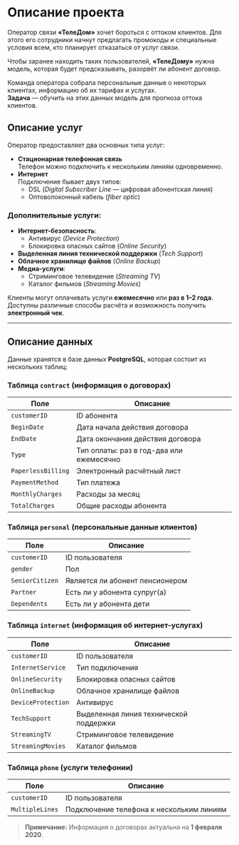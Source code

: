 # Описание проекта

Оператор связи **«ТелеДом»** хочет бороться с оттоком клиентов. Для этого его сотрудники начнут предлагать промокоды и специальные условия всем, кто планирует отказаться от услуг связи.  

Чтобы заранее находить таких пользователей, **«ТелеДому»** нужна модель, которая будет предсказывать, разорвёт ли абонент договор.  

Команда оператора собрала персональные данные о некоторых клиентах, информацию об их тарифах и услугах.  
**Задача** — обучить на этих данных модель для прогноза оттока клиентов.

## Описание услуг

Оператор предоставляет два основных типа услуг:

- **Стационарная телефонная связь**  
  Телефон можно подключить к нескольким линиям одновременно.  
- **Интернет**  
  Подключение бывает двух типов:  
  - DSL (*Digital Subscriber Line* — цифровая абонентская линия)  
  - Оптоволоконный кабель (*fiber optic*)  

### Дополнительные услуги:

- **Интернет-безопасность**:  
  - Антивирус (*Device Protection*)  
  - Блокировка опасных сайтов (*Online Security*)  
- **Выделенная линия технической поддержки** (*Tech Support*)  
- **Облачное хранилище файлов** (*Online Backup*)  
- **Медиа-услуги**:  
  - Стриминговое телевидение (*Streaming TV*)  
  - Каталог фильмов (*Streaming Movies*)  

Клиенты могут оплачивать услуги **ежемесячно** или **раз в 1–2 года**.  
Доступны различные способы расчёта и возможность получить **электронный чек**.

---

## Описание данных

Данные хранятся в базе данных **PostgreSQL**, которая состоит из нескольких таблиц:

### Таблица `contract` (информация о договорах)

| Поле              | Описание |
|------------------|----------|
| `customerID`     | ID абонента |
| `BeginDate`      | Дата начала действия договора |
| `EndDate`        | Дата окончания действия договора |
| `Type`           | Тип оплаты: раз в год-два или ежемесячно |
| `PaperlessBilling` | Электронный расчётный лист |
| `PaymentMethod`  | Тип платежа |
| `MonthlyCharges` | Расходы за месяц |
| `TotalCharges`   | Общие расходы абонента |

### Таблица `personal` (персональные данные клиентов)

| Поле           | Описание |
|---------------|----------|
| `customerID`  | ID пользователя |
| `gender`      | Пол |
| `SeniorCitizen` | Является ли абонент пенсионером |
| `Partner`     | Есть ли у абонента супруг(а) |
| `Dependents`  | Есть ли у абонента дети |

### Таблица `internet` (информация об интернет-услугах)

| Поле            | Описание |
|----------------|----------|
| `customerID`   | ID пользователя |
| `InternetService` | Тип подключения |
| `OnlineSecurity` | Блокировка опасных сайтов |
| `OnlineBackup`  | Облачное хранилище файлов |
| `DeviceProtection` | Антивирус |
| `TechSupport`   | Выделенная линия технической поддержки |
| `StreamingTV`   | Стриминговое телевидение |
| `StreamingMovies` | Каталог фильмов |

### Таблица `phone` (услуги телефонии)

| Поле            | Описание |
|----------------|----------|
| `customerID`   | ID пользователя |
| `MultipleLines` | Подключение телефона к нескольким линиям |

> **Примечание:** Информация о договорах актуальна на **1 февраля 2020**.
